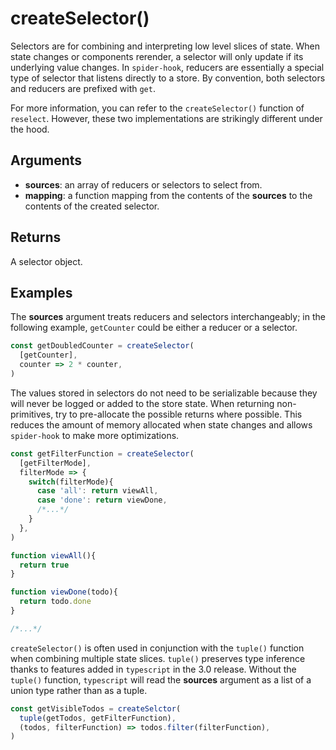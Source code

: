 # createSelector()

Selectors are for combining and interpreting low level slices of state. When state changes or components rerender, a selector will only update if its underlying value changes. In `spider-hook`, reducers are essentially a special type of selector that listens directly to a store. By convention, both selectors and reducers are prefixed with `get`.

For more information, you can refer to the `createSelector()` function of `reselect`. However, these two implementations are strikingly different under the hood.

## Arguments

- **sources**: an array of reducers or selectors to select from.
- **mapping**: a function mapping from the contents of the **sources** to the contents of the created selector.

## Returns

A selector object.

## Examples

The **sources** argument treats reducers and selectors interchangeably; in the following example, `getCounter` could be either a reducer or a selector.

```javascript
const getDoubledCounter = createSelector(
  [getCounter],
  counter => 2 * counter,
)
```

The values stored in selectors do not need to be serializable because they will never be logged or added to the store state. When returning non-primitives, try to pre-allocate the possible returns where possible. This reduces the amount of memory allocated when state changes and allows `spider-hook` to make more optimizations.

```javascript
const getFilterFunction = createSelector(
  [getFilterMode],
  filterMode => {
    switch(filterMode){
      case 'all': return viewAll,
      case 'done': return viewDone,
      /*...*/
    }
  },
)

function viewAll(){
  return true
}

function viewDone(todo){
  return todo.done
}

/*...*/
```

`createSelector()` is often used in conjunction with the `tuple()` function when combining multiple state slices. `tuple()` preserves type inference thanks to features added in `typescript` in the 3.0 release. Without the `tuple()` function, `typescript` will read the **sources** argument as a list of a union type rather than as a tuple.

```javascript
const getVisibleTodos = createSelctor(
  tuple(getTodos, getFilterFunction),
  (todos, filterFunction) => todos.filter(filterFunction),
)
```
